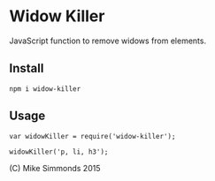 # Widow Killer

JavaScript function to remove widows from elements.

## Install

    npm i widow-killer

## Usage

    var widowKiller = require('widow-killer');

    widowKiller('p, li, h3');

(C) Mike Simmonds 2015
